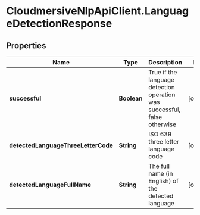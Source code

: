 # CloudmersiveNlpApiClient.LanguageDetectionResponse

## Properties
Name | Type | Description | Notes
------------ | ------------- | ------------- | -------------
**successful** | **Boolean** | True if the language detection operation was successful, false otherwise | [optional] 
**detectedLanguageThreeLetterCode** | **String** | ISO 639 three letter language code | [optional] 
**detectedLanguageFullName** | **String** | The full name (in English) of the detected language | [optional] 


